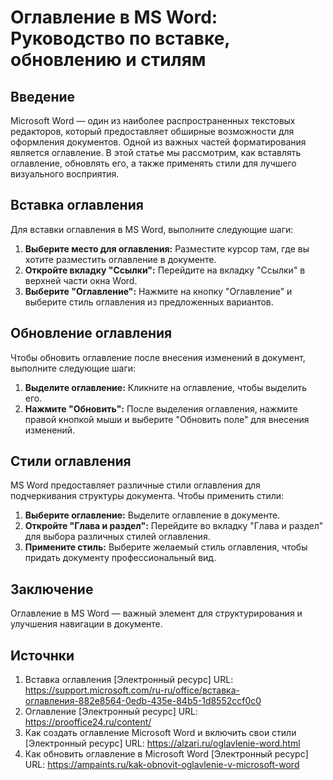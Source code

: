 ﻿# Оглавление в MS Word: Руководство по вставке, обновлению и стилям
## Введение
Microsoft Word — один из наиболее распространенных текстовых редакторов,
который предоставляет обширные возможности для оформления документов.
Одной из важных частей форматирования является оглавление.
В этой статье мы рассмотрим, как вставлять оглавление, обновлять его,
а также применять стили для лучшего визуального восприятия.
## Вставка оглавления
Для вставки оглавления в MS Word, выполните следующие шаги:

1. **Выберите место для оглавления:**
   Разместите курсор там, где вы хотите разместить оглавление в документе.
1. **Откройте вкладку "Ссылки":**
   Перейдите на вкладку "Ссылки" в верхней части окна Word.
1. **Выберите "Оглавление":**
   Нажмите на кнопку "Оглавление" и выберите стиль оглавления из предложенных вариантов.
## Обновление оглавления
Чтобы обновить оглавление после внесения изменений в документ, выполните следующие шаги:

1. **Выделите оглавление:**
   Кликните на оглавление, чтобы выделить его.
1. **Нажмите "Обновить":**
   После выделения оглавления, нажмите правой кнопкой мыши и выберите "Обновить поле" для внесения изменений.
## Стили оглавления
MS Word предоставляет различные стили оглавления для подчеркивания структуры документа.
Чтобы применить стили:

1. **Выберите оглавление:**
   Выделите оглавление в документе.
1. **Откройте "Глава и раздел":**
   Перейдите во вкладку "Глава и раздел" для выбора различных стилей оглавления.
1. **Примените стиль:**
   Выберите желаемый стиль оглавления, чтобы придать документу профессиональный вид.
## Заключение
Оглавление в MS Word — важный элемент для структурирования и улучшения навигации в документе.
## Источнки
1. Вставка оглавления
   [Электронный ресурс] URL:
   https://support.microsoft.com/ru-ru/office/вставка-оглавления-882e8564-0edb-435e-84b5-1d8552ccf0c0
1. Оглавление
   [Электронный ресурс] URL:
   https://prooffice24.ru/content/
1. Как создать оглавление Microsoft Word и включить свои стили
   [Электронный ресурс] URL:
   https://alzari.ru/oglavlenie-word.html
1. Как обновить оглавление в Microsoft Word
   [Электронный ресурс] URL:
   https://ampaints.ru/kak-obnovit-oglavlenie-v-microsoft-word
